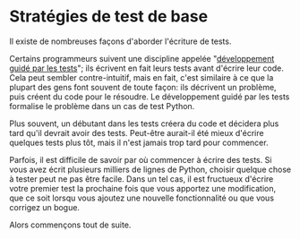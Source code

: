 # Stratégies de test de base

Il existe de nombreuses façons d'aborder l'écriture de tests.

Certains programmeurs suivent une discipline appelée "[développement guidé par les tests](https://en.wikipedia.org/wiki/Test-driven_development)"; ils écrivent en fait leurs tests avant d'écrire leur code. Cela peut sembler contre-intuitif, mais en fait, c'est similaire à ce que la plupart des gens font souvent de toute façon: ils décrivent un problème, puis créent du code pour le résoudre. Le développement guidé par les tests formalise le problème dans un cas de test Python.

Plus souvent, un débutant dans les tests créera du code et décidera plus tard qu'il devrait avoir des tests. Peut-être aurait-il été mieux d'écrire quelques tests plus tôt, mais il n'est jamais trop tard pour commencer.

Parfois, il est difficile de savoir par où commencer à écrire des tests. Si vous avez écrit plusieurs milliers de lignes de Python, choisir quelque chose à tester peut ne pas être facile. Dans un tel cas, il est fructueux d'écrire votre premier test la prochaine fois que vous apportez une modification, que ce soit lorsqu vous ajoutez une nouvelle fonctionnalité ou que vous corrigez un bogue.

Alors commençons tout de suite.
